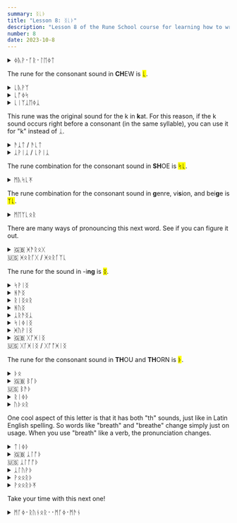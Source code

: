 ```yaml
---
summary: ᛝᚳᚦ
title: "Lesson 8: ᛝᚳᚦ"
description: "Lesson 8 of the Rune School course for learning how to write Modern English with the Anglo-Saxon futhorc"
number: 8
date: 2023-10-8
---
```


<details>
    <summary>ᛄᚣᚹ᛫​ᚪᚱ᛫​ᛚᛖᛄᛏ</summary>
    <p>You are late</p>
</details>

The rune for the consonant sound in <strong>CH</strong>EW is <mark>ᚳ</mark>.

<details>
    <summary>ᚳᚣᚹᛉ</summary>
    <p>choose</p>
</details>

<details>
    <summary>ᚳᚩᛄᛋ</summary>
    <p>choice</p>
</details>

<details>
    <summary>ᚳᛁᛉᛣᛖᛄᛣ</summary>
    <p>cheesecake</p>
</details>

This rune was the original sound for the k in <strong>k</strong>at. For this reason, if the k sound occurs right before a consonant (in the same syllable), you can use it for "k" instead of ᛣ.

<details>
    <summary>ᚫᛣᛏ / ᚫᚳᛏ</summary>
    <p>act</p>
</details>

<details>
    <summary>ᛣᚹᛁᛣ / ᚳᚹᛁᛣ</summary>
    <p>quick</p>
</details>


The rune combination for the consonant sound in <strong>SH</strong>OE is <mark>ᛋᚳ</mark>.

<details>
    <summary>ᛗᚣᛋᚳᛡ</summary>
    <p>mushy</p>
</details>

The rune combination for the consonant sound in <strong>g</strong>enre, vi<strong>s</strong>ion, and bei<strong>g</strong>e is <mark>ᛉᚳ</mark>.

<details>
    <summary>ᛗᛖᛉᚳᛟᚱ</summary>
    <p>measure</p>
</details>

There are many ways of pronouncing this next word. See if you can figure it out.

<details>
    <summary>🇬🇧 ᚸᚫᚱᛟᚷ<br>🇺🇸 ᚸᛟᚱᚪᚷ / ᚸᛟᚱᚪᛉᚳ</summary>
    <p>garage</p>
</details>

The rune for the sound in -i<strong>ng</strong> is <mark>ᛝ</mark>.

<details>
    <summary>ᛋᚹᛁᛝ</summary>
    <p>swing</p>
</details>

<details>
    <summary>ᚻᚫᛝ</summary>
    <p>hang</p>
</details>

<details>
    <summary>ᚱᛁᛝᛟᚱ</summary>
    <p>ringer</p>
</details>

<details>
    <summary>ᚻᚢᛝ</summary>
    <p>hung</p>
</details>

<details>
    <summary>ᛣᚱᚫᛝᛣ</summary>
    <p>crank</p>
</details>

<details>
    <summary>ᛋᛁᛄᛁᛝ</summary>
    <p>seeing</p>
</details>

<details>
    <summary>ᚸᚢᚹᛁᛝ</summary>
    <p>going</p>
</details>

<details>
    <summary>🇬🇧 ᚷᚩᚸᛁᛝ<br>🇺🇸 ᚷᚪᚸᛁᛝ / ᚷᚩᚩᚸᛁᛝ</summary>
    <p>jogging</p>
</details>

The rune for the consonant sound in <strong>TH</strong>OU and <strong>TH</strong>ORN is <mark>ᚦ</mark>.

<details>
    <summary>ᚦᛟ</summary>
    <p>the</p>
</details>

<details>
    <summary>🇬🇧 ᛒᚪᚦ<br>🇺🇸 ᛒᚫᚦ</summary>
    <p>bath</p>
</details>

<details>
    <summary>ᚱᛁᛄᚦ</summary>
    <p>wreath</p>
</details>

<details>
    <summary>ᚢᚦᛟᚱ</summary>
    <p>other</p>
</details>

One cool aspect of this letter is that it has both "th" sounds, just like in Latin English spelling. So words like "breath" and "breathe" change simply just on usage. When you use "breath" like a verb, the pronunciation changes.

<details>
    <summary>ᛏᛁᛄᚦ</summary>
    <p>teeth / teethe</p>
</details>

<details>
    <summary>🇬🇧 ᛣᛚᚩᚦ<br>🇺🇸 ᛣᛚᚩᚩᚦ</summary>
    <p>cloth</p>
</details>

<details>
    <summary>ᛣᛚᚢᚹᚦ</summary>
    <p>clothe</p>
</details>

<details>
    <summary>ᚹᛟᛟᚱᚦ</summary>
    <p>worth</p>
</details>

<details>
    <summary>ᚹᛟᛟᚱᚦᛡ</summary>
    <p>worthy</p>
</details>

Take your time with this next one!

<details>
    <summary>ᛗᚪᛄ᛫ᚱᚢᚾᛟᚱ᛫᛫ᛗᚪᛄ᛫ᛗᚫᚾ</summary>
    <p>My runner, my man</p>
</details>

